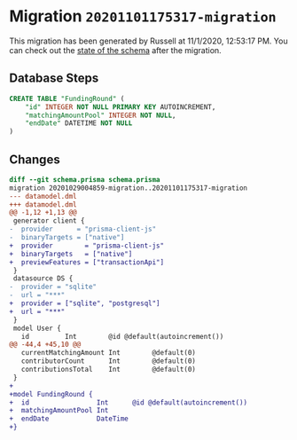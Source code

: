 # Migration `20201101175317-migration`

This migration has been generated by Russell at 11/1/2020, 12:53:17 PM.
You can check out the [state of the schema](./schema.prisma) after the migration.

## Database Steps

```sql
CREATE TABLE "FundingRound" (
    "id" INTEGER NOT NULL PRIMARY KEY AUTOINCREMENT,
    "matchingAmountPool" INTEGER NOT NULL,
    "endDate" DATETIME NOT NULL
)
```

## Changes

```diff
diff --git schema.prisma schema.prisma
migration 20201029004859-migration..20201101175317-migration
--- datamodel.dml
+++ datamodel.dml
@@ -1,12 +1,13 @@
 generator client {
-  provider      = "prisma-client-js"
-  binaryTargets = ["native"]
+  provider        = "prisma-client-js"
+  binaryTargets   = ["native"]
+  previewFeatures = ["transactionApi"]
 }
 datasource DS {
-  provider = "sqlite"
-  url = "***"
+  provider = ["sqlite", "postgresql"]
+  url = "***"
 }
 model User {
   id         Int        @id @default(autoincrement())
@@ -44,4 +45,10 @@
   currentMatchingAmount Int        @default(0)
   contributorCount      Int        @default(0)
   contributionsTotal    Int        @default(0)
 }
+
+model FundingRound {
+  id                 Int      @id @default(autoincrement())
+  matchingAmountPool Int
+  endDate            DateTime
+}
```


